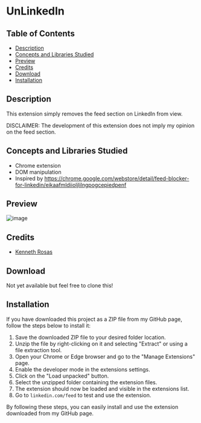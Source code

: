 # UnLinkedIn

## Table of Contents
- [Description](#description) 
- [Concepts and Libraries Studied](#concepts-and-libraries-studied)
- [Preview](#preview)
- [Credits](#credits)
- [Download](#download) 
- [Installation](#Installation) 

## Description 

This extension simply removes the feed section on LinkedIn from view. 

DISCLAIMER: The development of this extension does not imply my opinion on the feed section.  

## Concepts and Libraries Studied

- Chrome extension
- DOM manipulation 
- Inspired by https://chrome.google.com/webstore/detail/feed-blocker-for-linkedin/eikaafmldiioljlilngpogcepiedpenf

## Preview
![image](https://github.com/Kcrosas/UnlinkedIn/assets/90270082/c5c02df1-1614-43ae-b106-ea056af266fa)


## Credits

- [Kenneth Rosas](https://github.com/kcrosas) 


## Download

Not yet available but feel free to clone this! 

## Installation 

If you have downloaded this project as a ZIP file from my GitHub page, follow the steps below to install it:

1. Save the downloaded ZIP file to your desired folder location.
2. Unzip the file by right-clicking on it and selecting "Extract" or using a file extraction tool.
3. Open your Chrome or Edge browser and go to the "Manage Extensions" page.
4. Enable the developer mode in the extensions settings.
5. Click on the "Load unpacked" button.
6. Select the unzipped folder containing the extension files.
7. The extension should now be loaded and visible in the extensions list.
8. Go to `linkedin.com/feed` to test and use the extension.

By following these steps, you can easily install and use the extension downloaded from my GitHub page.
